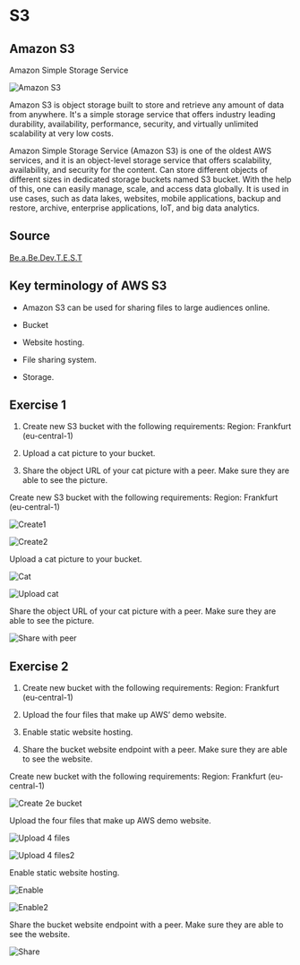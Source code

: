 # S3



## Amazon S3
Amazon Simple Storage Service


![Amazon S3](../00_includes/AWS-05%20S3/Amazon-S3.PNG)

Amazon S3 is object storage built to store and retrieve any amount of data from anywhere. It's a simple storage service that offers industry leading durability, availability, performance, security, and virtually unlimited scalability at very low costs.

Amazon Simple Storage Service (Amazon S3) is one of the oldest AWS services, and it is an object-level storage service that offers scalability, availability, and security for the content. Can store different objects of different sizes in dedicated storage buckets named S3 bucket. With the help of this, one can easily manage, scale, and access data globally. It is used in use cases, such as data lakes, websites, mobile applications, backup and restore, archive, enterprise applications, IoT, and big data analytics.

## Source

[Be.a.Be.Dev.T.E.S.T](https://beabetterdev.com/2021/08/04/the-most-important-aws-core-services/)

## Key terminology of AWS S3

- Amazon S3 can be used for sharing files to large audiences online.

- Bucket

- Website hosting. 

- File sharing system.

- Storage.



## Exercise 1
1. Create new S3 bucket with the following requirements:
Region: Frankfurt (eu-central-1)

2. Upload a cat picture to your bucket.

3. Share the object URL of your cat picture with a peer. Make sure they are able to see the picture.

Create new S3 bucket with the following requirements:
Region: Frankfurt (eu-central-1)

![Create1](../00_includes/AWS-05%20S3/Excercise1-Create-Bucket1.PNG)

![Create2](../00_includes/AWS-05%20S3/Excercise1-Create-Bucket2.PNG)


Upload a cat picture to your bucket.

![Cat](../00_includes/AWS-05%20S3/Cat-Picture1.PNG)

![Upload cat](../00_includes/AWS-05%20S3/Excercise1-Upload-Picture.PNG)


Share the object URL of your cat picture with a peer. Make sure they are able to see the picture.

![Share with peer](../00_includes/AWS-05%20S3/Excercise1-Share-the%20URL-with-peer.PNG)

## Exercise 2
1. Create new bucket with the following requirements:
Region: Frankfurt (eu-central-1)

2. Upload the four files that make up AWS’ demo website.

3. Enable static website hosting.

4. Share the bucket website endpoint with a peer. Make sure they are able to see the website.

Create new bucket with the following requirements:
Region: Frankfurt (eu-central-1)

![Create 2e bucket](../00_includes/AWS-05%20S3/Excercise2-Create-Bucket.PNG)

Upload the four files that make up AWS demo website.

![Upload 4 files](../00_includes/AWS-05%20S3/Excercise2-Upload-four-files1.PNG)

![Upload 4 files2](../00_includes/AWS-05%20S3/Excercise2-Upload-four-files2.PNG)


Enable static website hosting.

![Enable](../00_includes/AWS-05%20S3/Excercise2-Enable-website-hosting.PNG)

![Enable2](../00_includes/AWS-05%20S3/Excercise2-Enable-website-hosting2.PNG)

Share the bucket website endpoint with a peer. Make sure they are able to see the website.

![Share](../00_includes/AWS-05%20S3/Excercise2-Share%20the%20bucket%20website.PNG)



